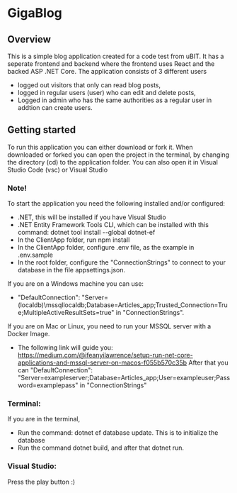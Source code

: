 # GigaBlog

## Overview
This is a simple blog application created for a code test from uBIT.
It has a seperate frontend and backend where the frontend uses React and the backed ASP .NET Core. 
The application consists of 3 different users
- logged out visitors that only can read blog posts,
- logged in regular users (user) who can edit and delete posts,
- Logged in admin who has the same authorities as a regular user in addtion can create users.

## Getting started
To run this application you can either download or fork it. 
When downloaded or forked you can open the project in the terminal, by changing the directory (cd) to the application folder.
You can also open it in Visual Studio Code (vsc) or Visual Studio
### Note!
To start the application you need the following installed and/or configured:
- .NET, this will be installed if you have Visual Studio
- .NET Entity Framework Tools CLI, which can be installed with this command: dotnet tool install --global dotnet-ef
- In the ClientApp folder, run npm install
- In the ClientApp folder, configure .env file, as the example in .env.sample
- In the root folder, configure the "ConnectionStrings" to connect to your database in the file appsettings.json.

If you are on a Windows machine you can use: 
- "DefaultConnection": "Server=(localdb)\\mssqllocaldb;Database=Articles_app;Trusted_Connection=True;MultipleActiveResultSets=true"
in "ConnectionStrings".

If you are on Mac or Linux, you need to run your MSSQL server with a Docker Image.
- The following link will guide you: https://medium.com/@ifeanyilawrence/setup-run-net-core-applications-and-mssql-server-on-macos-f055b570c35b
After that you can "DefaultConnection": "Server=exampleserver;Database=Articles_app;User=exampleuser;Password=examplepass" in "ConnectionStrings"



### Terminal:
If you are in the terminal, 
- Run the command: dotnet ef database update. This is to initialize the database
- Run the command dotnet build, and after that dotnet run.

### Visual Studio:
Press the play button :)
